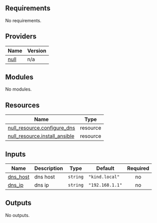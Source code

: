 ## Requirements

No requirements.

## Providers

| Name | Version |
|------|---------|
| <a name="provider_null"></a> [null](#provider\_null) | n/a |

## Modules

No modules.

## Resources

| Name | Type |
|------|------|
| [null_resource.configure_dns](https://registry.terraform.io/providers/hashicorp/null/latest/docs/resources/resource) | resource |
| [null_resource.install_ansible](https://registry.terraform.io/providers/hashicorp/null/latest/docs/resources/resource) | resource |

## Inputs

| Name | Description | Type | Default | Required |
|------|-------------|------|---------|:--------:|
| <a name="input_dns_host"></a> [dns\_host](#input\_dns\_host) | dns host | `string` | `"kind.local"` | no |
| <a name="input_dns_ip"></a> [dns\_ip](#input\_dns\_ip) | dns ip | `string` | `"192.168.1.1"` | no |

## Outputs

No outputs.
